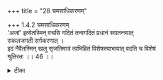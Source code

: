 +++
title = "28 चमसाधिकरणम्"

+++
1.4.2 चमसाधिकरणम्  
'अजां' इत्येतस्मिन् वचसि गदितं तन्वगदितं प्रधानं स्वातन्त्र्यात्  
सकलजगती सर्गकरणात् ।  
इदं नैवैतस्मिन् खलु सृजतिमात्रं त्वभिहितं विशेषस्याभावात् वदति च विशेषं   
श्रुतिरतः ।। 46 ।।

<details><summary>टीका</summary>

1.4.2 चमसाधिकरणम् It is contended that the word अजा in the text of the श्वेताश्वतरोपनिषद् (IV.5) 'There is one अजा consisting of sattva, rajas and tamas producing manifold offspring of the same nature', the word अजा stands for the प्रकृति which is mentioned in the साङ्ख्य system as the independent cause of the creation of the world. This contention is wrong. It is because in this text अजा is admitted to be the cause of creation alone of the world, and it is not stated that it is an independent cause, and there is no mention of any special characteristic. The श्वेताश्वतर text states that this अजा has Brahman as its self. (Hence अजा is प्रकृति that is dependent upon Brahman). Notes : 1. श्वेत् Up., IV.10.
</details>

